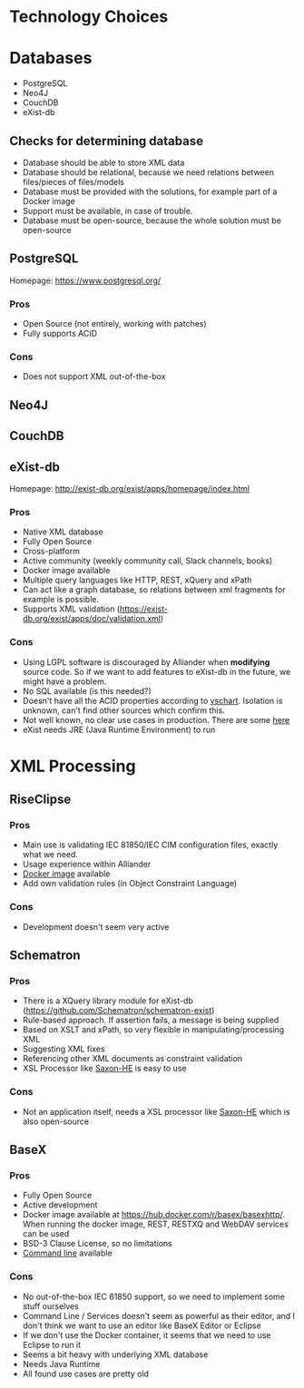 # Technology Choices

# Databases
- PostgreSQL
- Neo4J
- CouchDB
- eXist-db

## Checks for determining database
- Database should be able to store XML data
- Database should be relational, because we need relations between files/pieces of files/models
- Database must be provided with the solutions, for example part of a Docker image
- Support must be available, in case of trouble.
- Database must be open-source, because the whole solution must be open-source

## PostgreSQL
Homepage: https://www.postgresql.org/

### Pros
- Open Source (not entirely, working with patches)
- Fully supports ACID

### Cons
- Does not support XML out-of-the-box

## Neo4J

## CouchDB

## eXist-db
Homepage: http://exist-db.org/exist/apps/homepage/index.html

### Pros
- Native XML database
- Fully Open Source
- Cross-platform
- Active community (weekly community call, Slack channels, books)
- Docker image available
- Multiple query languages like HTTP, REST, xQuery and xPath
- Can act like a graph database, so relations between xml fragments for example is possible.
- Supports XML validation (https://exist-db.org/exist/apps/doc/validation.xml)

### Cons
- Using LGPL software is discouraged by Alliander when __modifying__ source code. So if we want to add features to eXist-db in the future, we might have a problem.
- No SQL available (is this needed?)
- Doesn't have all the ACID properties according to [vschart](http://vschart.com/compare/exist-db/vs/postgresql). Isolation is unknown, can't find other sources which confirm this.
- Not well known, no clear use cases in production. There are some [here](http://showcases.exist-db.org/exist/apps/Showcases/index.html)
- eXist needs JRE (Java Runtime Environment) to run

# XML Processing
## RiseClipse
### Pros
- Main use is validating IEC 81850/IEC CIM configuration files, exactly what we need.
- Usage experience within Alliander
- [Docker image](https://hub.docker.com/r/riseclipse/riseclipse-validator-scl) available
- Add own validation rules (in Object Constraint Language)

### Cons
- Development doesn't seem very active

## Schematron
### Pros
- There is a XQuery library module for eXist-db (https://github.com/Schematron/schematron-exist)
- Rule-based approach. If assertion fails, a message is being supplied
- Based on XSLT and xPath, so very flexible in manipulating/processing XML
- Suggesting XML fixes
- Referencing other XML documents as constraint validation
- XSL Processor like [Saxon-HE](http://saxon.sourceforge.net/) is easy to use

### Cons
- Not an application itself, needs a XSL processor like [Saxon-HE](http://saxon.sourceforge.net/) which is also open-source

## BaseX
### Pros
- Fully Open Source
- Active development
- Docker image available at https://hub.docker.com/r/basex/basexhttp/. When running the docker image, REST, RESTXQ and WebDAV services can be used
- BSD-3 Clause License, so no limitations
- [Command line](https://docs.basex.org/wiki/Command-Line_Options) available

### Cons
- No out-of-the-box IEC 61850 support, so we need to implement some stuff ourselves
- Command Line / Services doesn't seem as powerful as their editor, and I don't think we want to use an editor like BaseX Editor or Eclipse
- If we don't use the Docker container, it seems that we need to use Eclipse to run it
- Seems a bit heavy with underlying XML database
- Needs Java Runtime
- All found use cases are pretty old